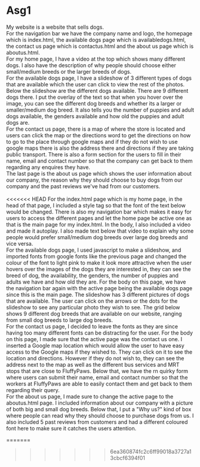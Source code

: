 # Asg1
My website is a website that sells dogs. </br>
For the navigation bar we have the company name and logo, the homepage which is index.html, the available dogs page which is availabledogs.html, the contact us page which is contactus.html and the about us page which is aboutus.html. </br>
For my home page, I have a video at the top which shows many different dogs. I also have the description of why people should choose either small/medium breeds or the larger breeds of dogs. </br>
For the available dogs page, I have a slideshow of 3 different types of dogs that are available which the user can click to view the rest of the photos. Below the slideshow are the different dogs available. There are 9 different dogs there. I put the overlay of the text so that when you hover over the image, you can see the different dog breeds and whether its a larger or smaller/medium dog breed. It also tells you the number of puppies and adult dogs available, the genders available and how old the puppies and adult dogs are. </br>
For the contact us page, there is a map of where the store is located and users can click the map or the directions word to get the directions on how to go to the place through google maps and if they do not wish to use google maps there is also the address there and directions if they are taking public transport. There is also a form section for the users to fill in their name, email and contact number so that the company can get back to them regarding any enquires they have. </br>
The last page is the about us page which shows the user information about our company, the reason why they should choose to buy dogs from our company and the past reviews we've had from our customers. </br>
</br>
<<<<<<< HEAD
For the index.html page which is my home page, in the head of that page, I included a style tag so that the font of the text below would be changed. There is also my navigation bar which makes it easy for users to access the different pages and let the home page be active one as that is the main page for my index.html. In the body, I also included a video and made it autoplay. I also made text below that video to explain why some people would prefer small/medium dog breeds over large dog breeds and vice versa. </br>
For the available dogs page, I used javascript to make a slideshow, and imported fonts from google fonts like the previous page and changed the colour of the font to light pink to make it look more attractive when the user hovers over the images of the dogs they are interested in, they can see the breed of dog, the availability, the genders, the number of puppies and adults we have and how old they are. For the body on this page, we have the navigation bar again with the active page being the available dogs page since this is the main page. The slideshow has 3 different pictures of dogs that are available. The user can click on the arrows or the dots for the slideshow to see any particular photo they wish to see. The grid below shows 9 different dog breeds that are available on our website, ranging from small dog breeds to large dog breeds. </br>
For the contact us page, I decided to leave the fonts as they are since having too many different fonts can be distracting for the user. For the body on this page, I made sure that the active page was the contact us one.  I inserted a Google map location which would allow the user to have easy access to the Google maps if they wished to. They can click on it to see the location and directions. However if they do not wish to, they can see the address next to the map as well as the different bus services and MRT stops that are close to FluffyPaws. Below that, we have the rn quirky form where users can submit their name, email and contact number so that the workers at FluffyPaws are able to easily contact them and get back to them regarding their query. </br>
For the about us page, I made sure to change the active page to the aboutus.html page. I included information about our company with a picture of both big and small dog breeds. Below that, I put a "Why us?" kind of box where people can read why they should choose to purchase dogs from us. I also included 5 past reviews from customers and had a different coloured font here to make sure it catches the users attention.

=======
>>>>>>> 6ea360874fc2c6ff99018a3727a13cbcf6394f01
